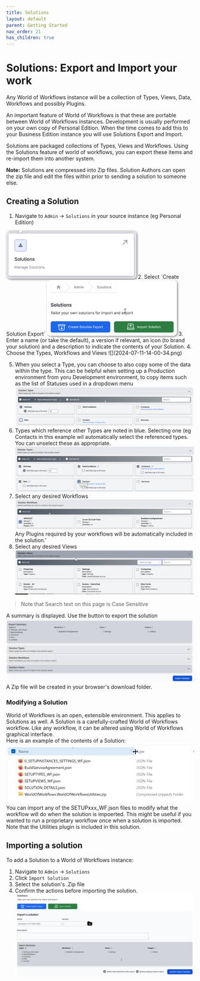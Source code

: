 ```yaml
---
title: Solutions
layout: default
parent: Getting Started
nav_order: 21
has_children: true
---
```


# Solutions: Export and Import your work

Any World of Workflows instance will be a collection of Types, Views, Data, Workflows and possibly Plugins.  

An important feature of World of Workflows is that these are portable between World of Workflows instances.  Development is usually performed on your own copy of Personal Edition.  When the time comes to add this to your Business Edition instance you will use Solutions Export and Import.

Solutions are packaged collections of Types, Views and Workflows. Using the Solutions feature of world of workflows, you can export these items and re-import them into another system.

**Note:** Solutions are compressed into Zip files. Solution Authors can open the zip file and edit the files within prior to sending a solution to someone else.

## Creating a Solution

1. Navigate to `Admin` -> `Solutions` in your source instance (eg Personal Edition)  
<img src="2024-07-11-13-50-46.png" alt="Import button graphic" style="width: 350px; height: auto; border-radius: 10px; box-shadow: 2px 2px 5px grey;" />
2. Select `Create Solution Export`  
<img src="2024-07-11-13-53-20.png" alt="Import button graphic" style="width: 350px; height: auto; border-radius: 10px; box-shadow: 2px 2px 5px grey;" />
3. Enter a name (or take the default), a version if relevant, an icon (to brand your solution) and a description to indicate the contents of your Solution.
4. Choose the Types, Workflows and Views
   ![](2024-07-11-14-00-34.png)

5. When you select a Type, you can choose to also copy some of the data within the type.  This can be helpful when setting up a Production environment from yoru Development environment, to copy items such as the list of Statuses used in a dropdown menu
   ![](2024-07-11-14-03-53.png)
6. Types which reference other Types are noted in blue.  Selecting one (eg Contacts in this example wil automatically select the referenced types.  You can unselect these as appropriate.
   ![](2024-07-11-14-05-54.png)
7. Select any desired Workflows  
   ![](2024-07-11-14-08-41.png)
   Any Plugins required by your workflows will be automatically included in the solution.'
8. Select any desired Views   
   ![](2024-07-11-14-11-33.png)

> Note that Search text on this page is Case Sensitive

A summary is displayed.  Use the button to export the solution
![](2024-07-11-14-12-33.png)
A Zip file will be created in your browser's download folder.

### Modifying a Solution

World of Workflows is an open, extensible environment.  This applies to Solutions as well. 
A Solution is a carefully-crafted World of Workflows workflow.  Like any workflow, it can be altered using World of Workflows graphical interface.  
Here is an example of the contents of a Solution:  
![](2024-07-11-14-18-47.png)  
You can import any of the SETUPxxx_WF.json files to modify what the workflow will do when the solution is impoerted.  This might be useful if you wanted to run a proprietary workflow once when a solution is imported.
Note that the Utilities plugin is included in this solution.

## Importing a solution

To add a Solution to a World of Workflows instance:
1. Navigate to `Admin` -> `Solutions`
2. Click `Import Solution`
3. Select the solution's .Zip file
4. Confirm the actions before importing the solution.
   ![](2024-07-11-14-22-23.png)
